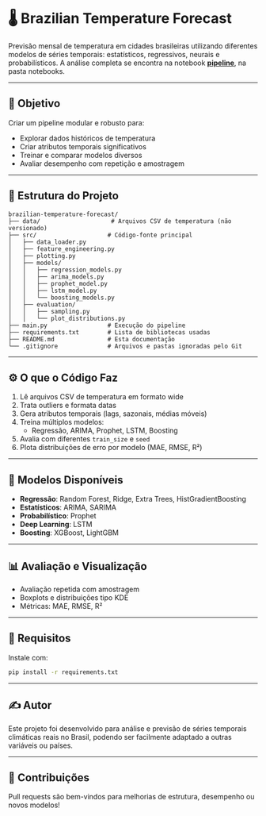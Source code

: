 # 🌡️ Brazilian Temperature Forecast

Previsão mensal de temperatura em cidades brasileiras utilizando diferentes modelos de séries temporais: estatísticos, regressivos, neurais e probabilísticos. A análise completa se encontra na notebook [**pipeline**](./notebooks/pipeline.ipynb), na pasta notebooks. 

---

## 🎯 Objetivo

Criar um pipeline modular e robusto para:
- Explorar dados históricos de temperatura
- Criar atributos temporais significativos
- Treinar e comparar modelos diversos
- Avaliar desempenho com repetição e amostragem

---

## 📁 Estrutura do Projeto

```
brazilian-temperature-forecast/
├── data/                    # Arquivos CSV de temperatura (não versionado)
├── src/                    # Código-fonte principal
│   ├── data_loader.py
│   ├── feature_engineering.py
│   ├── plotting.py
│   ├── models/
│   │   ├── regression_models.py
│   │   ├── arima_models.py
│   │   ├── prophet_model.py
│   │   ├── lstm_model.py
│   │   └── boosting_models.py
│   ├── evaluation/
│   │   ├── sampling.py
│   │   └── plot_distributions.py
├── main.py                 # Execução do pipeline
├── requirements.txt        # Lista de bibliotecas usadas
├── README.md               # Esta documentação
└── .gitignore              # Arquivos e pastas ignoradas pelo Git
```

---

## ⚙️ O que o Código Faz

1. Lê arquivos CSV de temperatura em formato wide
2. Trata outliers e formata datas
3. Gera atributos temporais (lags, sazonais, médias móveis)
4. Treina múltiplos modelos:
   - Regressão, ARIMA, Prophet, LSTM, Boosting
5. Avalia com diferentes `train_size` e `seed`
6. Plota distribuições de erro por modelo (MAE, RMSE, R²)

---

## 🤖 Modelos Disponíveis

- **Regressão**: Random Forest, Ridge, Extra Trees, HistGradientBoosting
- **Estatísticos**: ARIMA, SARIMA
- **Probabilístico**: Prophet
- **Deep Learning**: LSTM
- **Boosting**: XGBoost, LightGBM

---

## 📊 Avaliação e Visualização

- Avaliação repetida com amostragem
- Boxplots e distribuições tipo KDE
- Métricas: MAE, RMSE, R²

---

## 🧪 Requisitos

Instale com:
```bash
pip install -r requirements.txt
```

---

## ✍️ Autor
Este projeto foi desenvolvido para análise e previsão de séries temporais climáticas reais no Brasil, podendo ser facilmente adaptado a outras variáveis ou países.

---

## 🤝 Contribuições
Pull requests são bem-vindos para melhorias de estrutura, desempenho ou novos modelos!
